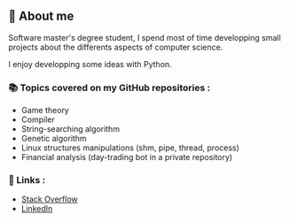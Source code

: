 ## 📖 About me

Software master's degree student, I spend most of time developping small projects about the differents aspects of computer science. 

I enjoy developping some ideas with Python.

### 📚 Topics covered on my GitHub repositories :
- Game theory
- Compiler
- String-searching algorithm
- Genetic algorithm
- Linux structures manipulations (shm, pipe, thread, process)
- Financial analysis (day-trading bot in a private repository)


### 🔗 Links :
- [Stack Overflow](https://stackoverflow.com/users/9057499/arnaud-peralta)
- [LinkedIn](https://www.linkedin.com/in/arnaud-peralta-0b5625154/)
